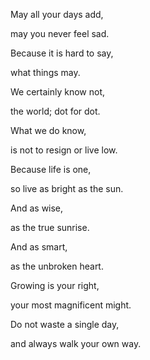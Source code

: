 May all your days add,

may you never feel sad.

Because it is hard to say,

what things may.

We certainly know not,

the world; dot for dot.

What we do know,

is not to resign or live low.

Because life is one,

so live as bright as the sun.

And as wise,

as the true sunrise.

And as smart,

as the unbroken heart.

Growing is your right,

your most magnificent might.

Do not waste a single day,

and always walk your own way.

